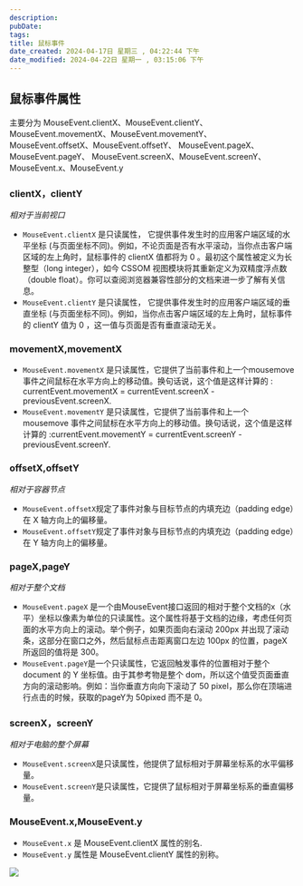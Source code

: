 ```yaml
---
description: 
pubDate:
tags: 
title: 鼠标事件
date_created: 2024-04-17日 星期三 , 04:22:44 下午
date_modified: 2024-04-22日 星期一 , 03:15:06 下午
---
```

## 鼠标事件属性

主要分为
MouseEvent.clientX、MouseEvent.clientY、
MouseEvent.movementX、MouseEvent.movementY、
MouseEvent.offsetX、MouseEvent.offsetY、
MouseEvent.pageX、MouseEvent.pageY、
MouseEvent.screenX、MouseEvent.screenY、
MouseEvent.x、MouseEvent.y
### clientX，clientY
*相对于当前视口*
- `MouseEvent.clientX` 是只读属性， 它提供事件发生时的应用客户端区域的水平坐标 (与页面坐标不同)。例如，不论页面是否有水平滚动，当你点击客户端区域的左上角时，鼠标事件的 clientX 值都将为 0 。最初这个属性被定义为长整型（long integer），如今 CSSOM 视图模块将其重新定义为双精度浮点数（double float）。你可以查阅浏览器兼容性部分的文档来进一步了解有关信息。
- `MouseEvent.clientY` 是只读属性， 它提供事件发生时的应用客户端区域的垂直坐标 (与页面坐标不同)。例如，当你点击客户端区域的左上角时，鼠标事件的 clientY 值为 0 ，这一值与页面是否有垂直滚动无关。

### movementX,movementX
- `MouseEvent.movementX` 是只读属性，它提供了当前事件和上一个mousemove事件之间鼠标在水平方向上的移动值。换句话说，这个值是这样计算的 : currentEvent.movementX = currentEvent.screenX - previousEvent.screenX.
- `MouseEvent.movementY` 是只读属性，它提供了当前事件和上一个 mousemove 事件之间鼠标在水平方向上的移动值。换句话说，这个值是这样计算的 :currentEvent.movementY = currentEvent.screenY - previousEvent.screenY.
### offsetX,offsetY
*相对于容器节点*
- `MouseEvent.offsetX`规定了事件对象与目标节点的内填充边（padding edge）在 X 轴方向上的偏移量。
- `MouseEvent.offsetY`规定了事件对象与目标节点的内填充边（padding edge）在 Y 轴方向上的偏移量。
### pageX,pageY
*相对于整个文档*
- `MouseEvent.pageX` 是一个由MouseEvent接口返回的相对于整个文档的x（水平）坐标以像素为单位的只读属性。这个属性将基于文档的边缘，考虑任何页面的水平方向上的滚动。举个例子，如果页面向右滚动 200px 并出现了滚动条，这部分在窗口之外，然后鼠标点击距离窗口左边 100px 的位置，pageX 所返回的值将是 300。
- `MouseEvent.pageY`是一个只读属性，它返回触发事件的位置相对于整个 document 的 Y 坐标值。由于其参考物是整个 dom，所以这个值受页面垂直方向的滚动影响。例如：当你垂直方向向下滚动了 50 pixel，那么你在顶端进行点击的时候，获取的pageY为 50pixed 而不是 0。
### screenX，screenY
*相对于电脑的整个屏幕*
- `MouseEvent.screenX`是只读属性，他提供了鼠标相对于屏幕坐标系的水平偏移量。
- `MouseEvent.screenY`是只读属性，它提供了鼠标相对于屏幕坐标系的垂直偏移量。
### MouseEvent.x,MouseEvent.y
- `MouseEvent.x` 是 MouseEvent.clientX 属性的别名.
- `MouseEvent.y` 属性是 MouseEvent.clientY 属性的别称。

![](https://p3-juejin.byteimg.com/tos-cn-i-k3u1fbpfcp/950786c262ec4484af4f20c839fdc43d~tplv-k3u1fbpfcp-zoom-in-crop-mark:1512:0:0:0.awebp)